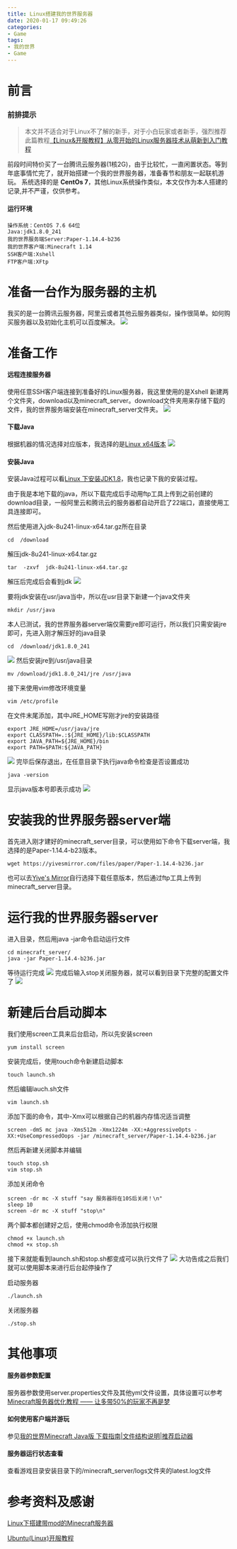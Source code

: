 ```yaml
---
title: Linux搭建我的世界服务器
date: 2020-01-17 09:49:26
categories:
- Game
tags: 
- 我的世界
- Game
---
```


# 前言
### 前排提示
> 本文并不适合对于Linux不了解的新手，对于小白玩家或者新手，强烈推荐此篇教程[【Linux&开服教程】从零开始的Linux服务器技术从萌新到入门教程](https://www.mcbbs.net/thread-894575-1-1.html)

前段时间特价买了一台腾讯云服务器(1核2G)，由于比较忙，一直闲置状态。等到年底事情忙完了，就开始搭建一个我的世界服务器，准备春节和朋友一起联机游玩。
系统选择的是 **CentOs 7**，其他Linux系统操作类似，本文仅作为本人搭建的记录,并不严谨，仅供参考。

#### 运行环境
    操作系统：CentOS 7.6 64位
    Java:jdk1.8.0_241
    我的世界服务端Server:Paper-1.14.4-b236
    我的世界客户端:Minecraft 1.14
    SSH客户端:Xshell
    FTP客户端:XFtp


# 准备一台作为服务器的主机
我买的是一台腾讯云服务器，阿里云或者其他云服务器类似，操作很简单。如何购买服务器以及初始化主机可以百度解决。
![](腾讯云服务器.png)

# 准备工作
#### 远程连接服务器
使用任意SSH客户端连接到准备好的Linux服务器，我这里使用的是Xshell
新建两个文件夹，download以及minecraft_server。download文件夹用来存储下载的文件，我的世界服务端安装在minecraft_server文件夹。
![](新建文件夹.png)

#### 下载Java
根据机器的情况选择对应版本，我选择的是[Linux x64版本](https://www.oracle.com/technetwork/java/javase/downloads/jdk8-downloads-2133151.html)
![](java.png)

#### 安装Java
安装Java过程可以看[Linux 下安装JDK1.8](https://www.cnblogs.com/xuliangxing/p/7066913.html)，我也记录下我的安装过程。

由于我是本地下载的java，所以下载完成后手动用ftp工具上传到之前创建的download目录，一般阿里云和腾讯云的服务器都自动开启了22端口，直接使用工具连接即可。

然后使用进入jdk-8u241-linux-x64.tar.gz所在目录
```
cd  /download
```
解压jdk-8u241-linux-x64.tar.gz
```
tar  -zxvf  jdk-8u241-linux-x64.tar.gz
```
解压后完成后会看到jdk
![](jdk.png)

要将jdk安装在usr/java当中，所以在usr目录下新建一个java文件夹
```
mkdir /usr/java
```
本人已测试，我的世界服务器server端仅需要jre即可运行，所以我们只需安装jre即可，先进入刚才解压好的java目录
```
cd  /download/jdk1.8.0_241
```
![](jre.png)
然后安装jre到/usr/java目录
```
mv /download/jdk1.8.0_241/jre /usr/java
```
接下来使用vim修改环境变量
```
vim /etc/profile
```
在文件末尾添加，其中JRE_HOME写刚才jre的安装路径
```
export JRE_HOME=/usr/java/jre
export CLASSPATH=.:${JRE_HOME}/lib:$CLASSPATH
export JAVA_PATH=${JRE_HOME}/bin
export PATH=$PATH:${JAVA_PATH}
```
![](环境变量.png)
完毕后保存退出，在任意目录下执行java命令检查是否设置成功
```
java -version
```
显示java版本号即表示成功
![](javaversion.png)

# 安装我的世界服务器server端
首先进入刚才建好的minecraft_server目录，可以使用如下命令下载server端，我选择的是Paper-1.14.4-b23版本。
```
wget https://yivesmirror.com/files/paper/Paper-1.14.4-b236.jar
```
也可以去[Yive's Mirror](https://yivesmirror.com/downloads/paper)自行选择下载任意版本，然后通过ftp工具上传到minecraft_server目录。

# 运行我的世界服务器server
进入目录，然后用java -jar命令启动运行文件
```
cd minecraft_server/
java -jar Paper-1.14.4-b236.jar
```
等待运行完成
![](运行完成.png)
完成后输入stop关闭服务器，就可以看到目录下完整的配置文件了
![](完整文件.png)

# 新建后台启动脚本
我们使用screen工具来后台启动，所以先安装screen
```
yum install screen
```
安装完成后，使用touch命令新建启动脚本
```
touch launch.sh
```
然后编辑lauch.sh文件
```
vim launch.sh
```
添加下面的命令，其中-Xmx可以根据自己的机器内存情况适当调整
```
screen -dmS mc java -Xms512m -Xmx1224m -XX:+AggressiveOpts -XX:+UseCompressedOops -jar /minecraft_server/Paper-1.14.4-b236.jar
```
然后再新建关闭脚本并编辑
```
touch stop.sh
vim stop.sh
```
添加关闭命令
```
screen -dr mc -X stuff "say 服务器将在10S后关闭！\n"
sleep 10
screen -dr mc -X stuff "stop\n"
```
两个脚本都创建好之后，使用chmod命令添加执行权限
```
chmod +x launch.sh
chmod +x stop.sh
```
接下来就能看到launch.sh和stop.sh都变成可以执行文件了
![](可执行脚本.png)
大功告成之后我们就可以使用脚本来进行后台起停操作了

启动服务器
```
./launch.sh
```
关闭服务器
```
./stop.sh
```

# 其他事项
#### 服务器参数配置
服务器参数使用server.properties文件及其他yml文件设置，具体设置可以参考[Minecraft服务器优化教程 —— 让多带50%的玩家不再是梦](https://www.mcbbs.net/thread-478126-1-1.html)

#### 如何使用客户端并游玩
参见[我的世界Minecraft Java版 下载指南|文件结构说明|推荐启动器](https://www.mcbbs.net/thread-38297-1-1.html)

#### 服务器运行状态查看
查看游戏目录安装目录下的/minecraft_server/logs文件夹的latest.log文件



# 参考资料及感谢
[Linux下搭建带mod的Minecraft服务器](https://www.jianshu.com/p/89f14756d16c)

[Ubuntu(Linux)开服教程](https://www.mcbbs.net/thread-770886-1-1.html)



